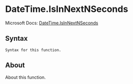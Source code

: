 ---
---

# DateTime.IsInNextNSeconds

Microsoft Docs: [DateTime.IsInNextNSeconds](https://docs.microsoft.com/en-us/powerquery-m/datetime-isinnextnseconds)

## Syntax

```powerquery-m
Syntax for this function.
```

## About

About this function.

